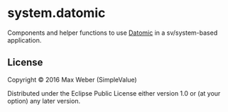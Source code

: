 # system.datomic

Components and helper functions to use
[Datomic](http://www.datomic.com/) in a sv/system-based application.

## License

Copyright © 2016 Max Weber (SimpleValue)

Distributed under the Eclipse Public License either version 1.0 or (at
your option) any later version.
